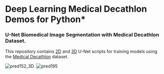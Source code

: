 # Deep Learning Medical Decathlon Demos for Python*
### U-Net Biomedical Image Segmentation with Medical Decathlon Dataset.

This repository contains [2D](https://github.com/IntelAI/unet/tree/master/2D) and [3D](https://github.com/IntelAI/unet/tree/master/3D) U-Net scripts for training models using the [Medical Decathlon](http://medicaldecathlon.com/) dataset.

![pred152_3D](https://github.com/NervanaSystems/topologies/blob/master/3D_UNet/keras_training_only_version/images/BRATS_152_img3D.gif
"BRATS image #152:  Purple voxels indicate a perfect prediction by the model. Red are false positives. Blue are false negatives").  ![pred195](https://github.com/IntelAI/unet/blob/master/3D/images/BRATS_195_img.gif "BRATS image #195:  Purple voxels indicate a perfect prediction by the model. Red are false positives. Blue are false negatives")


